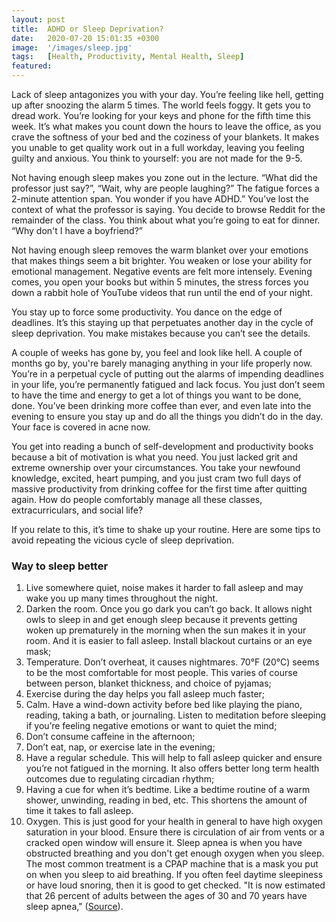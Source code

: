 ```yaml
---
layout: post
title:  ADHD or Sleep Deprivation?
date:   2020-07-20 15:01:35 +0300
image:  '/images/sleep.jpg'
tags:   [Health, Productivity, Mental Health, Sleep]
featured:
---
```

Lack of sleep antagonizes you with your day. You’re feeling like hell, getting up after snoozing the alarm 5 times. The world feels foggy. It gets you to dread work. You’re looking for your keys and phone for the fifth time this week. It’s what makes you count down the hours to leave the office, as you crave the softness of your bed and the coziness of your blankets. It makes you unable to get quality work out in a full workday, leaving you feeling guilty and anxious. You think to yourself: you are not made for the 9-5.

Not having enough sleep makes you zone out in the lecture. “What did the professor just say?”, “Wait, why are people laughing?” The fatigue forces a 2-minute attention span. You wonder if you have ADHD.” You’ve lost the context of what the professor is saying. You decide to browse Reddit for the remainder of the class. You think about what you’re going to eat for dinner. “Why don't I have a boyfriend?”

Not having enough sleep removes the warm blanket over your emotions that makes things seem a bit brighter. You weaken or lose your ability for emotional management. Negative events are felt more intensely. Evening comes, you open your books but within 5 minutes, the stress forces you down a rabbit hole of YouTube videos that run until the end of your night.

You stay up to force some productivity. You dance on the edge of deadlines. It’s this staying up that perpetuates another day in the cycle of sleep deprivation. You make mistakes because you can’t see the details.

A couple of weeks has gone by, you feel and look like hell. A couple of months go by, you're barely managing anything in your life properly now. You’re in a perpetual cycle of putting out the alarms of impending deadlines in your life, you’re permanently fatigued and lack focus. You just don’t seem to have the time and energy to get a lot of things you want to be done, done. You’ve been drinking more coffee than ever, and even late into the evening to ensure you stay up and do all the things you didn’t do in the day. Your face is covered in acne now.

You get into reading a bunch of self-development and productivity books because a bit of motivation is what you need. You just lacked grit and extreme ownership over your circumstances. You take your newfound knowledge, excited, heart pumping, and you just cram two full days of massive productivity from drinking coffee for the first time after quitting again. How do people comfortably manage all these classes, extracurriculars, and social life?

If you relate to this, it’s time to shake up your routine. Here are some tips to avoid repeating the vicious cycle of sleep deprivation.

### Way to sleep better

1. Live somewhere quiet, noise makes it harder to fall asleep and may wake you up many times throughout the night.
2. Darken the room. Once you go dark you can’t go back. It allows night owls to sleep in and get enough sleep because it prevents getting woken up prematurely in the morning when the sun makes it in your room. And it is easier to fall asleep. Install blackout curtains or an eye mask;
3. Temperature. Don’t overheat, it causes nightmares. 70°F (20°C) seems to be the most comfortable for most people. This varies of course between person, blanket thickness, and choice of pyjamas;
4. Exercise during the day helps you fall asleep much faster;
5. Calm. Have a wind-down activity before bed like playing the piano, reading, taking a bath, or journaling. Listen to meditation before sleeping if you’re feeling negative emotions or want to quiet the mind;
6. Don’t consume caffeine in the afternoon;
7. Don’t eat, nap, or exercise late in the evening;
8. Have a regular schedule. This will help to fall asleep quicker and ensure you’re not fatigued in the morning. It also offers better long term health outcomes due to regulating circadian rhythm;
9. Having a cue for when it’s bedtime. Like a bedtime routine of a warm shower, unwinding, reading in bed, etc. This shortens the amount of time it takes to fall asleep.
10. Oxygen. This is just good for your health in general to have high oxygen saturation in your blood. Ensure there is circulation of air from vents or a cracked open window will ensure it. Sleep apnea is when you have obstructed breathing and you don't get enough oxygen when you sleep. The most common treatment is a CPAP machine that is a mask you put on when you sleep to aid breathing. If you often feel daytime sleepiness or have loud snoring, then it is good to get checked. "It is now estimated that 26 percent of adults between the ages of 30 and 70 years have sleep apnea," ([Source](https://aasm.org/rising-prevalence-of-sleep-apnea-in-u-s-threatens-public-health/#:~:text=It%20is%20now%20estimated%20that,70%20years%20have%20sleep%20apnea.)).


